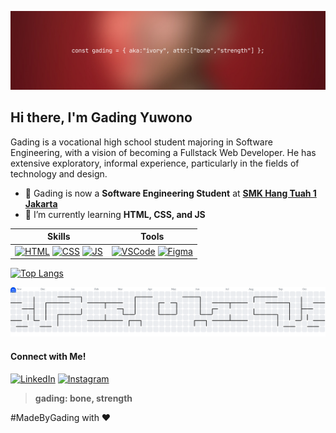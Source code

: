 ![banner](img/banner.png)

## Hi there, I'm Gading Yuwono

Gading is a vocational high school student majoring in Software Engineering, with a vision of becoming a Fullstack Web Developer. He has extensive exploratory, informal experience, particularly in the fields of technology and design.

<!--
**gadingyuwono/gadingyuwono** is a ✨ _special_ ✨ repository because its `README.md` (this file) appears on your GitHub profile.

Here are some ideas to get you started:

- 🔭 I’m currently working on ...
- 🌱 I’m currently learning ...
- 👯 I’m looking to collaborate on ...
- 🤔 I’m looking for help with ...
- 💬 Ask me about ...
- 📫 How to reach me: ...
- 😄 Pronouns: ...
- ⚡ Fun fact: ...
-->

- 🔭 Gading is now a **Software Engineering Student** at [**SMK Hang Tuah 1 Jakarta**](https://smkhtone.ddns.net)
- 🌱 I’m currently learning **HTML, CSS, and JS**

| **Skills** | **Tools** |
|-------------|-----------|
|[![HTML](https://skillicons.dev/icons?i=html)]() [![CSS](https://skillicons.dev/icons?i=css)]() [![JS](https://skillicons.dev/icons?i=js)]()|[![VSCode](https://skillicons.dev/icons?i=vscode)]() [![Figma](https://skillicons.dev/icons?i=figma)]()|

[![Top Langs](https://github-readme-stats.vercel.app/api/top-langs/?username=gadingyuwono&layout=compact&theme=dark)]()

<picture>
  <source media="(prefers-color-scheme: dark)" srcset="https://raw.githubusercontent.com/gadingyuwono/gadingyuwono/output/pacman-contribution-graph-dark.svg">
  <source media="(prefers-color-scheme: light)" srcset="https://raw.githubusercontent.com/gadingyuwono/gadingyuwono/output/pacman-contribution-graph.svg">
  <img alt="pacman contribution graph" src="https://raw.githubusercontent.com/gadingyuwono/gadingyuwono/output/pacman-contribution-graph.svg">
</picture>

#### Connect with Me!

[![LinkedIn](https://skillicons.dev/icons?i=linkedin)](https://www.linkedin.com/in/gading-yuwono) [![Instagram](https://skillicons.dev/icons?i=instagram)](https://www.instagram.com/gading.yuwono)

>**gading: bone, strength**

#MadeByGading with ❤️
